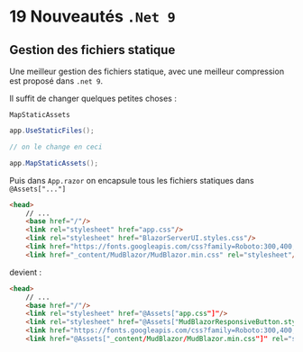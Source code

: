 # 19 Nouveautés `.Net 9`



## Gestion des fichiers statique

Une meilleur gestion des fichiers statique, avec une meilleur compression est proposé dans `.net 9`.

Il suffit de changer quelques petites choses :

`MapStaticAssets`

```cs
app.UseStaticFiles();

// on le change en ceci

app.MapStaticAssets();
```

Puis dans `App.razor` on encapsule tous les fichiers statiques dans `@Assets["..."]`

```html
<head>
    // ...
    <base href="/"/>
    <link rel="stylesheet" href="app.css"/>
    <link rel="stylesheet" href="BlazorServerUI.styles.css"/>
    <link href="https://fonts.googleapis.com/css?family=Roboto:300,400,500,700&display=swap" rel="stylesheet"/>
    <link href="_content/MudBlazor/MudBlazor.min.css" rel="stylesheet"/>
```

devient :

```html
<head>
    // ...
    <base href="/"/>
    <link rel="stylesheet" href="@Assets["app.css"]"/>
    <link rel="stylesheet" href="@Assets["MudBlazorResponsiveButton.styles.css"]"/>
    <link href="https://fonts.googleapis.com/css?family=Roboto:300,400,500,700&display=swap" rel="stylesheet"/>
    <link href="@Assets["_content/MudBlazor/MudBlazor.min.css"]" rel="stylesheet"/>
```

